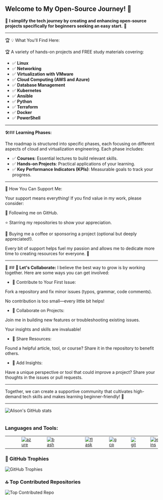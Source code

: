 

## Welcome to My Open-Source Journey! 🌟


🌼 **I simplify the tech journey by creating and enhancing open-source projects specifically for beginners seeking an easy start.** 🌼

---

🏆 💡 What You'll Find Here:

🏆 A variety of hands-on projects and FREE study materials covering:

- ✅ **Linux**
- ✅ **Networking**
- ✅ **Virtualization with VMware**
- ✅ **Cloud Computing (AWS and Azure)**
- ✅ **Database Management**
- ✅ **Kubernetes**
- ✅ **Ansible**
- ✅ **Python**
- ✅ **Terraform**
- ✅ **Docker**
- ✅ **PowerShell**

---

🛠️## **Learning Phases:**

The roadmap is structured into specific phases, each focusing on different aspects of cloud and virtualization engineering. Each phase includes:

- ✅ **Courses**: Essential lectures to build relevant skills.
- ✅ **Hands-on Projects**: Practical applications of your learning.
- ✅ **Key Performance Indicators (KPIs)**: Measurable goals to track your progress.

---

🚀 How You Can Support Me:

Your support means everything! If you find value in my work, please consider:

🌟 Following me on GitHub.

⭐ Starring my repositories to show your appreciation.

🍕 Buying me a coffee or sponsoring a project (optional but deeply appreciated!).

Every bit of support helps fuel my passion and allows me to dedicate more time to creating resources for everyone. 🙌

---

🤝 ## **🤝 Let's Collaborate:**
I believe the best way to grow is by working together. Here are some ways you can get involved:

- 💛 Contribute to Your First Issue:

Fork a repository and fix minor issues (typos, grammar, code comments).

No contribution is too small—every little bit helps!

- 💛 Collaborate on Projects:

Join me in building new features or troubleshooting existing issues.

Your insights and skills are invaluable!

- 💛 Share Resources:

Found a helpful article, tool, or course? Share it in the repository to benefit others.

- 💛 Add Insights:

Have a unique perspective or tool that could improve a project? Share your thoughts in the issues or pull requests.

---

Together, we can create a supportive community that cultivates high-demand tech skills and makes learning beginner-friendly! 🌟

---



![Alison's GitHub stats](https://github-readme-stats.vercel.app/api?username=TechnicalMindset&show_icons=true&theme=radical)

# <h3 align="left">Languages and Tools:</h3>
<table>
  <tr>
    <td style="padding-right: 40px;">
      <a href="https://aws.amazon.com" target="_blank" rel="noreferrer">
        <img src="https://raw.githubusercontent.com/devicons/devicon/master/icons/amazonwebservices/amazonwebservices-original-wordmark.svg" alt="aws" width="30" height="30"/>
      </a>
    </td>
    <td style="padding-right: 40px;">
      <a href="https://azure.microsoft.com/en-in/" target="_blank" rel="noreferrer">
        <img src="https://www.vectorlogo.zone/logos/microsoft_azure/microsoft_azure-icon.svg" alt="azure" width="30" height="30"/>
      </a>
    </td>
    <td style="padding-right: 40px;">
      <a href="https://www.gnu.org/software/bash/" target="_blank" rel="noreferrer">
        <img src="https://www.vectorlogo.zone/logos/gnu_bash/gnu_bash-icon.svg" alt="bash" width="30" height="30"/>
      </a>
    </td>
    <td style="padding-right: 40px;">
      <a href="https://www.docker.com/" target="_blank" rel="noreferrer">
        <img src="https://raw.githubusercontent.com/devicons/devicon/master/icons/docker/docker-original-wordmark.svg" alt="docker" width="30" height="30"/>
      </a>
    </td>
    <td style="padding-right: 40px;">
      <a href="https://flask.palletsprojects.com/" target="_blank" rel="noreferrer">
        <img src="https://www.vectorlogo.zone/logos/pocoo_flask/pocoo_flask-icon.svg" alt="flask" width="30" height="30"/>
      </a>
    </td>
    <td style="padding-right: 40px;">
      <a href="https://cloud.google.com" target="_blank" rel="noreferrer">
        <img src="https://www.vectorlogo.zone/logos/google_cloud/google_cloud-icon.svg" alt="gcp" width="30" height="30"/>
      </a>
    </td>
    <td style="padding-right: 40px;">
      <a href="https://git-scm.com/" target="_blank" rel="noreferrer">
        <img src="https://www.vectorlogo.zone/logos/git-scm/git-scm-icon.svg" alt="git" width="30" height="30"/>
      </a>
    </td>
    <td style="padding-right: 40px;">
      <a href="https://www.jenkins.io" target="_blank" rel="noreferrer">
        <img src="https://www.vectorlogo.zone/logos/jenkins/jenkins-icon.svg" alt="jenkins" width="30" height="30"/>
      </a>
    </td>
    <td style="padding-right: 40px;">
      <a href="https://kubernetes.io" target="_blank" rel="noreferrer">
        <img src="https://www.vectorlogo.zone/logos/kubernetes/kubernetes-icon.svg" alt="kubernetes" width="30" height="30"/>
      </a>
    </td>
    <td style="padding-right: 40px;">
      <a href="https://www.linux.org/" target="_blank" rel="noreferrer">
        <img src="https://raw.githubusercontent.com/devicons/devicon/master/icons/linux/linux-original.svg" alt="linux" width="30" height="30"/>
      </a>
    </td>
    <td style="padding-right: 40px;">
      <a href="https://www.mysql.com/" target="_blank" rel="noreferrer">
        <img src="https://raw.githubusercontent.com/devicons/devicon/master/icons/mysql/mysql-original-wordmark.svg" alt="mysql" width="30" height="30"/>
      </a>
    </td>
    <td style="padding-right: 40px;">
      <a href="https://www.python.org" target="_blank" rel="noreferrer">
        <img src="https://raw.githubusercontent.com/devicons/devicon/master/icons/python/python-original.svg" alt="python" width="30" height="30"/>
      </a>
    </td>
  </tr>
</table>



### 🌟 GitHub Trophies
![GitHub Trophies](https://github-profile-trophy.vercel.app/?username=TechnicalMindset&theme=radical&no-frame=false&no-bg=false&margin-w=4)

### 🔝 Top Contributed Repositories
![Top Contributed Repo](https://github-contributor-stats.vercel.app/api?username=TechnicalMindset&limit=5&theme=dark&combine_all_yearly_contributions=true)








